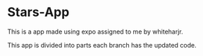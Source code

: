 # Stars-App
This is a app made using expo assigned to me by whiteharjr.

This app is divided into parts each branch has the updated code.
